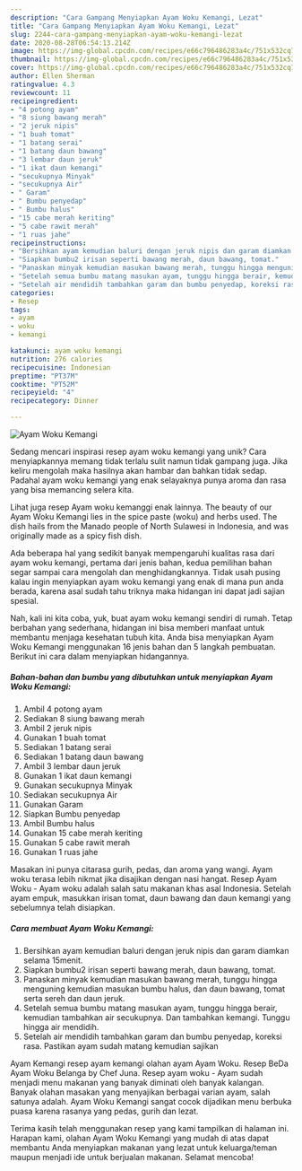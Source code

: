 ```yaml
---
description: "Cara Gampang Menyiapkan Ayam Woku Kemangi, Lezat"
title: "Cara Gampang Menyiapkan Ayam Woku Kemangi, Lezat"
slug: 2244-cara-gampang-menyiapkan-ayam-woku-kemangi-lezat
date: 2020-08-28T06:54:13.214Z
image: https://img-global.cpcdn.com/recipes/e66c796486283a4c/751x532cq70/ayam-woku-kemangi-foto-resep-utama.jpg
thumbnail: https://img-global.cpcdn.com/recipes/e66c796486283a4c/751x532cq70/ayam-woku-kemangi-foto-resep-utama.jpg
cover: https://img-global.cpcdn.com/recipes/e66c796486283a4c/751x532cq70/ayam-woku-kemangi-foto-resep-utama.jpg
author: Ellen Sherman
ratingvalue: 4.3
reviewcount: 11
recipeingredient:
- "4 potong ayam"
- "8 siung bawang merah"
- "2 jeruk nipis"
- "1 buah tomat"
- "1 batang serai"
- "1 batang daun bawang"
- "3 lembar daun jeruk"
- "1 ikat daun kemangi"
- "secukupnya Minyak"
- "secukupnya Air"
- " Garam"
- " Bumbu penyedap"
- " Bumbu halus"
- "15 cabe merah keriting"
- "5 cabe rawit merah"
- "1 ruas jahe"
recipeinstructions:
- "Bersihkan ayam kemudian baluri dengan jeruk nipis dan garam diamkan selama 15menit."
- "Siapkan bumbu2 irisan seperti bawang merah, daun bawang, tomat."
- "Panaskan minyak kemudian masukan bawang merah, tunggu hingga menguning kemudian masukan bumbu halus, dan daun bawang, tomat serta sereh dan daun jeruk."
- "Setelah semua bumbu matang masukan ayam, tunggu hingga berair, kemudian tambahkan air secukupnya. Dan tambahkan kemangi. Tunggu hingga air mendidih."
- "Setelah air mendidih tambahkan garam dan bumbu penyedap, koreksi rasa. Pastikan ayam sudah matang kemudian sajikan"
categories:
- Resep
tags:
- ayam
- woku
- kemangi

katakunci: ayam woku kemangi 
nutrition: 276 calories
recipecuisine: Indonesian
preptime: "PT37M"
cooktime: "PT52M"
recipeyield: "4"
recipecategory: Dinner

---
```



![Ayam Woku Kemangi](https://img-global.cpcdn.com/recipes/e66c796486283a4c/751x532cq70/ayam-woku-kemangi-foto-resep-utama.jpg)

Sedang mencari inspirasi resep ayam woku kemangi yang unik? Cara menyiapkannya memang tidak terlalu sulit namun tidak gampang juga. Jika keliru mengolah maka hasilnya akan hambar dan bahkan tidak sedap. Padahal ayam woku kemangi yang enak selayaknya punya aroma dan rasa yang bisa memancing selera kita.

Lihat juga resep Ayam woku kemanggi enak lainnya. The beauty of our Ayam Woku Kemangi lies in the spice paste (woku) and herbs used. The dish hails from the Manado people of North Sulawesi in Indonesia, and was originally made as a spicy fish dish.

Ada beberapa hal yang sedikit banyak mempengaruhi kualitas rasa dari ayam woku kemangi, pertama dari jenis bahan, kedua pemilihan bahan segar sampai cara mengolah dan menghidangkannya. Tidak usah pusing kalau ingin menyiapkan ayam woku kemangi yang enak di mana pun anda berada, karena asal sudah tahu triknya maka hidangan ini dapat jadi sajian spesial.


Nah, kali ini kita coba, yuk, buat ayam woku kemangi sendiri di rumah. Tetap berbahan yang sederhana, hidangan ini bisa memberi manfaat untuk membantu menjaga kesehatan tubuh kita. Anda bisa menyiapkan Ayam Woku Kemangi menggunakan 16 jenis bahan dan 5 langkah pembuatan. Berikut ini cara dalam menyiapkan hidangannya.

<!--inarticleads1-->

##### Bahan-bahan dan bumbu yang dibutuhkan untuk menyiapkan Ayam Woku Kemangi:

1. Ambil 4 potong ayam
1. Sediakan 8 siung bawang merah
1. Ambil 2 jeruk nipis
1. Gunakan 1 buah tomat
1. Sediakan 1 batang serai
1. Sediakan 1 batang daun bawang
1. Ambil 3 lembar daun jeruk
1. Gunakan 1 ikat daun kemangi
1. Gunakan secukupnya Minyak
1. Sediakan secukupnya Air
1. Gunakan  Garam
1. Siapkan  Bumbu penyedap
1. Ambil  Bumbu halus
1. Gunakan 15 cabe merah keriting
1. Gunakan 5 cabe rawit merah
1. Gunakan 1 ruas jahe


Masakan ini punya citarasa gurih, pedas, dan aroma yang wangi. Ayam woku terasa lebih nikmat jika disajikan dengan nasi hangat. Resep Ayam Woku - Ayam woku adalah salah satu makanan khas asal Indonesia. Setelah ayam empuk, masukkan irisan tomat, daun bawang dan daun kemangi yang sebelumnya telah disiapkan. 

<!--inarticleads2-->

##### Cara membuat Ayam Woku Kemangi:

1. Bersihkan ayam kemudian baluri dengan jeruk nipis dan garam diamkan selama 15menit.
1. Siapkan bumbu2 irisan seperti bawang merah, daun bawang, tomat.
1. Panaskan minyak kemudian masukan bawang merah, tunggu hingga menguning kemudian masukan bumbu halus, dan daun bawang, tomat serta sereh dan daun jeruk.
1. Setelah semua bumbu matang masukan ayam, tunggu hingga berair, kemudian tambahkan air secukupnya. Dan tambahkan kemangi. Tunggu hingga air mendidih.
1. Setelah air mendidih tambahkan garam dan bumbu penyedap, koreksi rasa. Pastikan ayam sudah matang kemudian sajikan


Ayam Kemangi resep ayam kemangi olahan ayam Ayam Woku. Resep BeDa Ayam Woku Belanga by Chef Juna. Resep ayam woku - Ayam sudah menjadi menu makanan yang banyak diminati oleh banyak kalangan. Banyak olahan masakan yang menyajikan berbagai varian ayam, salah satunya adalah. Ayam Woku Kemangi sangat cocok dijadikan menu berbuka puasa karena rasanya yang pedas, gurih dan lezat. 

Terima kasih telah menggunakan resep yang kami tampilkan di halaman ini. Harapan kami, olahan Ayam Woku Kemangi yang mudah di atas dapat membantu Anda menyiapkan makanan yang lezat untuk keluarga/teman maupun menjadi ide untuk berjualan makanan. Selamat mencoba!
